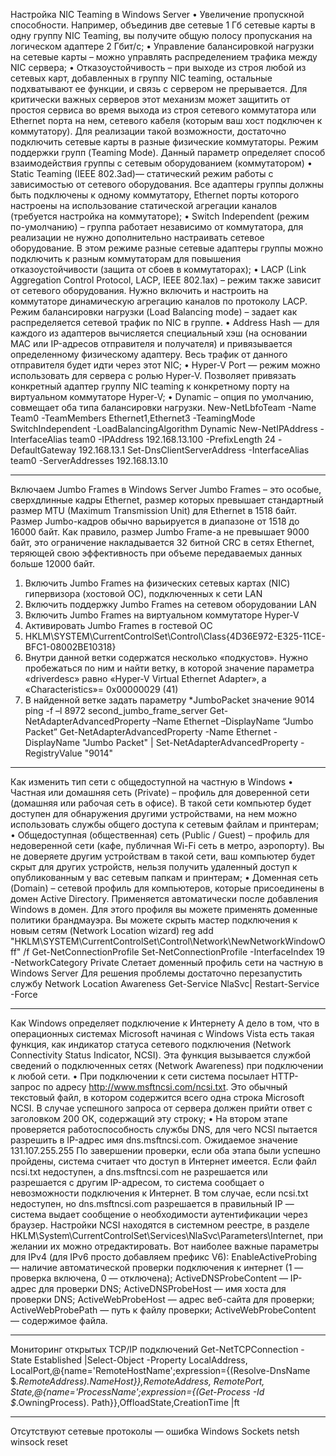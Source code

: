 Настройка NIC Teaming в Windows Server
•	Увеличение пропускной способности. Например, объединив две сетевые 1 Гб сетевые карты в одну группу NIC Teaming, вы получите общую полосу пропускания на логическом адаптере 2 Гбит/с;
•	Управление балансировкой нагрузки на сетевые карты – можно управлять распределением трафика между NIC сервера;
•	Отказоустойчивость – при выходе из строя любой из сетевых карт, добавленных в группу NIC teaming, остальные подхватывают ее функции, и связь с сервером не прерывается. Для критически важных серверов этот механизм может защитить от простоя сервиса во время выхода из строя сетевого коммутатора или Ethernet порта на нем, сетевого кабеля (которым ваш хост подключен к коммутатору). Для реализации такой возможности, достаточно подключить сетевые карты в разные физические коммутаторы.
Режим поддержки групп (Teaming Mode). Данный параметр определяет способ взаимодействия группы с сетевым оборудованием (коммутатором)
•	Static Teaming (IEEE 802.3ad)— статический режим работы с зависимостью от сетевого оборудования. Все адаптеры группы должны быть подключены к одному коммутатору, Ethernet порты которого настроены на использование статической агрегации каналов (требуется настройка на коммутаторе);
•	Switch Independent (режим по-умолчанию) – группа работает независимо от коммутатора, для реализации не нужно дополнительно настраивать сетевое оборудование. В этом режиме разные сетевые адаптеры группы можно подключить к разным коммутаторам для повышения отказоустойчивости (защита от сбоев в коммутаторах);
•	LACP (Link Aggregation Control Protocol, LACP, IEEE 802.1ax) – режим также зависит от сетевого оборудования. Нужно включить и настроить на коммутаторе динамическую агрегацию каналов по протоколу LACP.
Режим балансировки нагрузки (Load Balancing mode) – задает как распределяется сетевой трафик по NIC в группе.
•	Address Hash — для каждого из адаптеров вычисляется специальный хэш (на основании MAC или IP-адресов отправителя и получателя) и привязывается определенному физическому адаптеру. Весь трафик от данного отправителя будет идти через этот NIC;
•	Hyper-V Port — режим можно использовать для сервера с ролью Hyper-V. Позволяет привязать конкретный адаптер группу NIC teaming к конкретному порту на виртуальном коммутаторе Hyper-V;
•	Dynamic – опция по умолчанию, совмещает оба типа балансировки нагрузки.
New-NetLbfoTeam -Name Team0 -TeamMembers Ethernet1,Ethernet3 -TeamingMode SwitchIndependent -LoadBalancingAlgorithm Dynamic
New-NetIPAddress -InterfaceAlias team0 -IPAddress 192.168.13.100 -PrefixLength 24 -DefaultGateway 192.168.13.1
Set-DnsClientServerAddress -InterfaceAlias team0 -ServerAddresses 192.168.13.10
**************
Включаем Jumbo Frames в Windows Server
Jumbo Frames – это особые, сверхдлинные кадры Ethernet, размер которых превышает стандартный размер MTU (Maximum Transmission Unit) для Ethernet в 1518 байт. Размер Jumbo-кадров обычно варьируется в диапазоне от 1518 до 16000 байт. Как правило, размер Jumbo Frame-а не превышает 9000 байт, это ограничение накладывается 32 битной CRC в сетях Ethernet, теряющей свою эффективность при объеме передаваемых данных больше 12000 байт.
1.	Включить Jumbo Frames на физических сетевых картах (NIC) гипервизора (хостовой ОС), подключенных к сети LAN
2.	Включить поддержку Jumbo Frames на сетевом оборудовании LAN
3.	Включить Jumbo Frames на виртуальном коммутаторе Hyper-V
4.	Активировать Jumbo Frames в гостевой ОС
1.	HKLM\SYSTEM\CurrentControlSet\Control\Class\{4D36E972-E325-11CE-BFC1-08002BE10318}
2.	Внутри данной ветки содержатся несколько «подкустов». Нужно пробежаться по ним и найти ветку, в которой значение параметра «driverdesc» равно «Hyper-V Virtual Ethernet Adapter», а «Characteristics»= 0x00000029 (41)
3.	В найденной ветке задать параметру *JumboPacket значение 9014
ping -f –l 8972 second_jumbo_frame_server
Get-NetAdapterAdvancedProperty –Name Ethernet –DisplayName “Jumbo Packet”
Get-NetAdapterAdvancedProperty -Name Ethernet -DisplayName "Jumbo Packet" | Set-NetAdapterAdvancedProperty -RegistryValue "9014"
************
Как изменить тип сети с общедоступной на частную в Windows
•	Частная или домашняя сеть (Private) – профиль для доверенной сети (домашняя или рабочая сеть в офисе). В такой сети компьютер будет доступен для обнаружения другими устройствами, на нем можно использовать службы общего доступа к сетевым файлам и принтерам;
•	Общедоступная (общественная) сеть (Public / Guest) – профиль для недоверенной сети (кафе, публичная Wi-Fi сеть в метро, аэропорту). Вы не доверяете другим устройствам в такой сети, ваш компьютер будет скрыт для других устройств, нельзя получить удаленный доступ к опубликованным у вас сетевым папкам и принтерам;
•	Доменная сеть (Domain) – сетевой профиль для компьютеров, которые присоединены в домен Active Directory. Применяется автоматически после добавления Windows в домен. Для этого профиля вы можете применять доменные политики брандмауэра.
Вы можете скрыть мастер подключения к новым сетям (Network Location wizard)
reg add "HKLM\SYSTEM\CurrentControlSet\Control\Network\NewNetworkWindowOff" /f
Get-NetConnectionProfile
Set-NetConnectionProfile -InterfaceIndex 19 -NetworkCategory Private
Слетает доменный профиль сети на частную в Windows Server
Для решения проблемы достаточно перезапустить службу Network Location Awareness 
Get-Service NlaSvc| Restart-Service -Force
*************
Как Windows определяет подключение к Интернету
А дело в том, что в операционных системах Microsoft начиная с Windows Vista есть такая функция, как индикатор статуса сетевого подключения (Network Connectivity Status Indicator, NCSI). Эта функция вызывается службой сведений о подключенных сетях (Network Awareness) при подключении к любой сети.
• При подключении к сети система посылает HTTP-запрос по адресу http://www.msftncsi.com/ncsi.txt. Это обычный текстовый файл, в котором содержится всего одна строка Microsoft NCSI. В случае успешного запроса от сервера должен прийти ответ с заголовком 200 ОК, содержащий эту строку;
• На втором этапе проверяется работоспособность службы DNS, для чего NCSI пытается разрешить в IP-адрес имя dns.msftncsi.com. Ожидаемое значение 131.107.255.255
По завершении проверки, если оба этапа были успешно пройдены, система считает что доступ в Интернет имеется. Если файл ncsi.txt недоступен, а dns.msftncsi.com не разрешается или разрешается с другим IP-адресом, то система сообщает о невозможности подключения к Интернет. В том случае, если ncsi.txt недоступен, но dns.msftncsi.com разрешается в правильный IP — система выдает сообщение о необходимости аутентификации через браузер.
Настройки NCSI находятся в системном реестре, в разделе HKLM\System\CurrentControlSet\Services\NlaSvc\Parameters\Internet, при желании их можно отредактировать. Вот наиболее важные параметры для IPv4 (для IPv6 просто добавляем префикс V6):
EnableActiveProbing — наличие автоматической проверки подключения к интернет (1 — проверка включена, 0 — отключена);
ActiveDNSProbeContent — IP-адрес для проверки DNS;
ActiveDNSProbeHost — имя хоста для проверки DNS;
ActiveWebProbeHost — адрес веб-сайта для проверки;
ActiveWebProbePath — путь к файлу проверки;
ActiveWebProbeContent — содержимое файла.

*********
Мониторинг открытых TCP/IP подключений
Get-NetTCPConnection -State Established |Select-Object -Property LocalAddress, LocalPort,@{name='RemoteHostName';expression={(Resolve-DnsName $_.RemoteAddress).NameHost}},RemoteAddress, RemotePort, State,@{name='ProcessName';expression={(Get-Process -Id $_.OwningProcess). Path}},OffloadState,CreationTime |ft
***
Отсутствуют сетевые протоколы — ошибка Windows Sockets
netsh winsock reset

